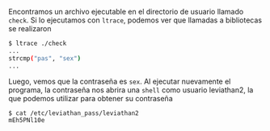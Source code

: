Encontramos un archivo ejecutable en el directorio de usuario llamado `check`. Si lo
ejecutamos con `ltrace`, podemos ver que llamadas a bibliotecas se realizaron

```bash
$ ltrace ./check
...
strcmp("pas", "sex")
...
```

Luego, vemos que la contraseña es `sex`. Al ejecutar nuevamente el programa, la
contraseña nos abrira una `shell` como usuario leviathan2, la que podemos
utilizar para obtener su contraseña

```bash
$ cat /etc/leviathan_pass/leviathan2
mEh5PNl10e
```

